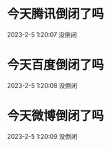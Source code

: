 # 今天腾讯倒闭了吗

2023-2-5 1:20:07 没倒闭

# 今天百度倒闭了吗

2023-2-5 1:20:08 没倒闭

# 今天微博倒闭了吗

2023-2-5 1:20:09 没倒闭

